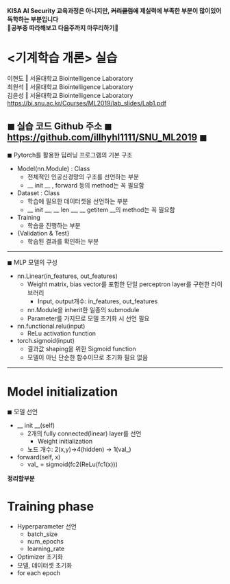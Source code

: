 **KISA AI Security 교육과정은 아니지만, ~~커리큘럼에~~ 제실력에 부족한 부분이 많이있어 독학하는 부분입니다**  
**👹공부중 따라해보고 다음주까지 마무리하기👹**  
  
# <기계학습 개론> 실습
이현도 ‖ 서울대학교 Biointelligence Laboratory  
최원석 ‖ 서울대학교 Biointelligence Laboratory  
김윤성 ‖ 서울대학교 Biointelligence Laboratory  
https://bi.snu.ac.kr/Courses/ML2019/lab_slides/Lab1.pdf  

◼ 실습 코드 Github 주소 ◼ https://github.com/illhyhl1111/SNU_ML2019 ◼  
-----
◼ Pytorch를 활용한 딥러닝 프로그램의 기본 구조  
- Model(nn.Module) : Class  
  - 전체적인 인공신경망의 구조를 선언하는 부분  
  - __ init __ , forward 등의 method는 꼭 필요함  
- Dataset : Class   
  - 학습에 필요한 데이터셋을 선언하는 부분  
  - __ init __, __ len __, __ getitem __의 method는 꼭 필요함  
- Training   
  - 학습을 진행하는 부분  
- {Validation & Test}  
  - 학습된 결과를 확인하는 부분 
-----
◼ MLP 모델의 구성  
- nn.Linear(in_features, out_features)  
  - Weight matrix, bias vector를 포함한 단일 perceptron layer를 구현한 라이브러리
    - Input, output개수: in_features, out_features
  - nn.Module을 inherit한 일종의 submodule
  - Parameter를 가지므로 모델 초기화 시 선언 필요
- nn.functional.relu(input)  
  - ReLu activation function
- torch.sigmoid(input)  
  - 결과값 shaping을 위한 Sigmoid function
  - 모델이 아닌 단순한 함수이므로 초기화 필요 없음
-----
# Model initialization  
◼ 모델 선언  
- __ init __(self)
  - 2개의 fully connected(linear) layer를 선언
    - Weight initialization
  - 노드 개수: 2(x,y)→4(hidden) → 1(val_)
- forward(self, x) 
  - val_ = sigmoid(fc2(ReLu(fc1(x)))  
 
__정리할부분__ 
 
# Training phase  
- Hyperparameter 선언
  - batch_size
  - num_epochs
  - learning_rate
- Optimizer 초기화
- 모델, 데이터셋 초기화
- for each epoch
